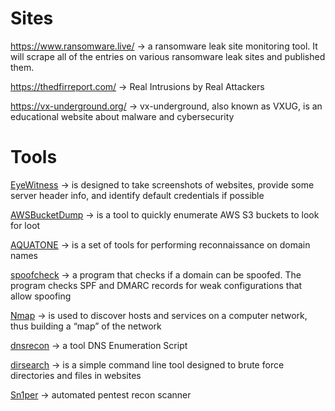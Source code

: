 <h1>Sites</h1>

https://www.ransomware.live/ ->  a ransomware leak site monitoring tool. It will scrape all of the entries on various ransomware leak sites and published them.

https://thedfirreport.com/ -> Real Intrusions by Real Attackers

https://vx-underground.org/ -> vx-underground, also known as VXUG, is an educational website about malware and cybersecurity


<h1>Tools</h1>

[EyeWitness](https://github.com/ChrisTruncer/EyeWitness) -> is designed to take screenshots of websites, provide some server header info, and identify default credentials if possible

[AWSBucketDump](https://github.com/jordanpotti/AWSBucketDump) -> is a tool to quickly enumerate AWS S3 buckets to look for loot

[AQUATONE](https://github.com/michenriksen/aquatone) -> is a set of tools for performing reconnaissance on domain names

[spoofcheck](https://github.com/BishopFox/spoofcheck) -> a program that checks if a domain can be spoofed. The program checks SPF and DMARC records for weak configurations that allow spoofing

[Nmap](https://github.com/nmap/nmap) -> is used to discover hosts and services on a computer network, thus building a “map” of the network

[dnsrecon](https://github.com/darkoperator/dnsrecon) -> a tool DNS Enumeration Script

[dirsearch](https://github.com/maurosoria/dirsearch) -> is a simple command line tool designed to brute force directories and files in websites

[Sn1per](https://github.com/1N3/Sn1per) -> automated pentest recon scanner
